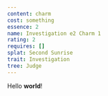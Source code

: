 ```yaml
---
content: charm
cost: something
essence: 2
name: Investigation e2 Charm 1
rating: 2
requires: []
splat: Second Sunrise
trait: Investigation
tree: Judge
---
```


Hello **world**!
